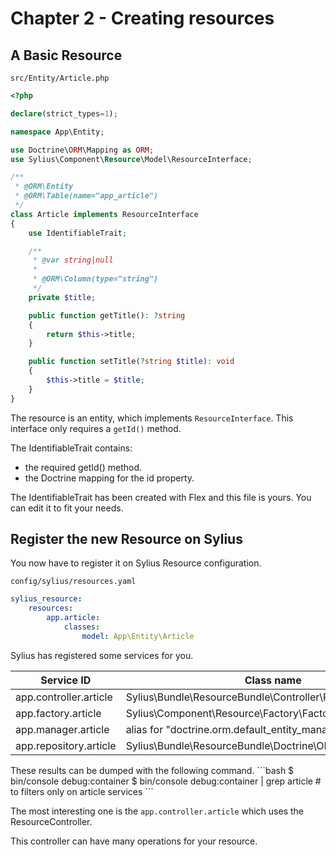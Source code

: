 # Chapter 2 - Creating resources 

## A Basic Resource

`src/Entity/Article.php`
```php
<?php

declare(strict_types=1);

namespace App\Entity;

use Doctrine\ORM\Mapping as ORM;
use Sylius\Component\Resource\Model\ResourceInterface;

/**
 * @ORM\Entity
 * @ORM\Table(name="app_article")
 */
class Article implements ResourceInterface
{
    use IdentifiableTrait;

    /**
     * @var string|null
     *
     * @ORM\Column(type="string")
     */
    private $title;

    public function getTitle(): ?string
    {
        return $this->title;
    }

    public function setTitle(?string $title): void
    {
        $this->title = $title;
    }
}
```

The resource is an entity, which implements `ResourceInterface`. This interface only requires a `getId()` method.

The IdentifiableTrait contains:
 * the required getId() method.
 * the Doctrine mapping for the id property.

<div class="block-note">
The IdentifiableTrait has been created with Flex and this file is yours. You can edit it to fit your needs.
</div>

## Register the new Resource on Sylius
You now have to register it on Sylius Resource configuration.

`config/sylius/resources.yaml`
```yaml
sylius_resource:
    resources:
        app.article:
            classes:
                model: App\Entity\Article
```

Sylius has registered some services for you.

| Service ID                                                                            |  Class name |
|---------------------------------------------------------------------------------------|------------------------------------------------------------|
| app.controller.article                                                                | Sylius\Bundle\ResourceBundle\Controller\ResourceController |                                                                     
| app.factory.article                                                                   | Sylius\Component\Resource\Factory\Factory                  |                                                                     
| app.manager.article                                                                   | alias for "doctrine.orm.default_entity_manager"            |                                                                     
| app.repository.article                                                                | Sylius\Bundle\ResourceBundle\Doctrine\ORM\EntityRepository |

<div markdown="1" class="block-note">
These results can be dumped with the following command.
```bash
$ bin/console debug:container
$ bin/console debug:container | grep article # to filters only on article services
```
</div>

The most interesting one is the `app.controller.article` which uses the ResourceController.

This controller can have many operations for your resource.
